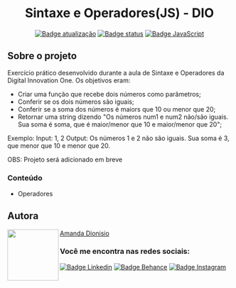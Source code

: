 <h1 align="center">Sintaxe e Operadores(JS) - DIO</h1>

<p align="center">
  <a href=""><img src="https://img.shields.io/badge/%C3%BAltima%20atualiza%C3%A7%C3%A3o-maio%202022-blue" align="center" alt="Badge atualização" /></a>
  <a href=""><img src="https://img.shields.io/badge/status-conclu%C3%ADdo-green" align="center" alt="Badge status" /></a>  
  <a href=""><img src="https://img.shields.io/badge/JavaScript-323330?style=for-the-badge&logo=javascript&logoColor=F7DF1E" align="center" alt="Badge JavaScript" /></a>
  </p>
  
  <h2>Sobre o projeto</h2>
<p>Exercício prático desenvolvido durante a aula de Sintaxe e Operadores da Digital Innovation One. Os objetivos eram:
  <ul>
    <li>Criar uma função que recebe dois números como parâmetros;</li>
    <li>Conferir se os dois números são iguais;</li>
    <li>Conferir se a soma dos números é maiors que 10 ou menor que 20;</li>
    <li>Retornar uma string dizendo "Os números num1 e num2 não/são iguais. Sua soma é soma, que é maior/menor que 10 e maior/menor que 20";</li>
  </ul>  
Exemplo:
Input: 1, 2
Output: Os números 1 e 2 não são iguais. Sua soma é 3, que menor que 10 e menor que 20.

OBS: Projeto será adicionado em breve
  </p>

<h3>Conteúdo</h3>
<ul>
  <li>Operadores</li>
</ul>
  
<h2 align="left">Autora</h2>
<img align="left" src="https://avatars.githubusercontent.com/u/104245596?s=400&u=22dddd54d435db2df3c8f6e91c881be3cdc31170&v=4" width=115>

[Amanda Dionisio](https://github.com/amandafd)

<h3 align="left">Você me encontra nas redes sociais:</h3>
<p align="left">
  <a href="https://www.linkedin.com/in/amanda-felipe-dionisio"><img src="https://img.shields.io/badge/LinkedIn-0077B5?style=for-the-badge&logo=linkedin&logoColor=white" alt="Badge Linkedin" /></a>
  <a href="https://www.behance.net/amanda_dionisio"><img src="https://img.shields.io/badge/-Behance-blue?style=for-the-badge&logo=behance&logoColor=white" alt="Badge Behance" /></a>
  <a href="https://www.instagram.com/guache_nin/"><img src="https://img.shields.io/badge/Instagram-E4405F?style=for-the-badge&logo=instagram&logoColor=white"  alt="Badge Instagram" /></a>
</p>
